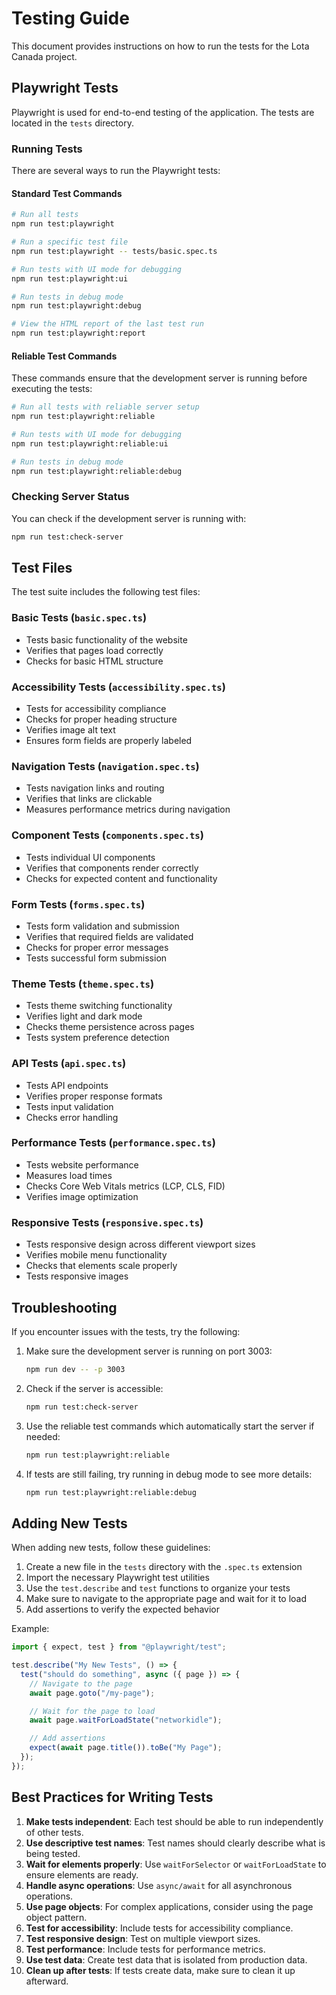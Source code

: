 # Testing Guide

This document provides instructions on how to run the tests for the Lota Canada project.

## Playwright Tests

Playwright is used for end-to-end testing of the application. The tests are located in the `tests` directory.

### Running Tests

There are several ways to run the Playwright tests:

#### Standard Test Commands

```bash
# Run all tests
npm run test:playwright

# Run a specific test file
npm run test:playwright -- tests/basic.spec.ts

# Run tests with UI mode for debugging
npm run test:playwright:ui

# Run tests in debug mode
npm run test:playwright:debug

# View the HTML report of the last test run
npm run test:playwright:report
```

#### Reliable Test Commands

These commands ensure that the development server is running before executing the tests:

```bash
# Run all tests with reliable server setup
npm run test:playwright:reliable

# Run tests with UI mode for debugging
npm run test:playwright:reliable:ui

# Run tests in debug mode
npm run test:playwright:reliable:debug
```

### Checking Server Status

You can check if the development server is running with:

```bash
npm run test:check-server
```

## Test Files

The test suite includes the following test files:

### Basic Tests (`basic.spec.ts`)

- Tests basic functionality of the website
- Verifies that pages load correctly
- Checks for basic HTML structure

### Accessibility Tests (`accessibility.spec.ts`)

- Tests for accessibility compliance
- Checks for proper heading structure
- Verifies image alt text
- Ensures form fields are properly labeled

### Navigation Tests (`navigation.spec.ts`)

- Tests navigation links and routing
- Verifies that links are clickable
- Measures performance metrics during navigation

### Component Tests (`components.spec.ts`)

- Tests individual UI components
- Verifies that components render correctly
- Checks for expected content and functionality

### Form Tests (`forms.spec.ts`)

- Tests form validation and submission
- Verifies that required fields are validated
- Checks for proper error messages
- Tests successful form submission

### Theme Tests (`theme.spec.ts`)

- Tests theme switching functionality
- Verifies light and dark mode
- Checks theme persistence across pages
- Tests system preference detection

### API Tests (`api.spec.ts`)

- Tests API endpoints
- Verifies proper response formats
- Tests input validation
- Checks error handling

### Performance Tests (`performance.spec.ts`)

- Tests website performance
- Measures load times
- Checks Core Web Vitals metrics (LCP, CLS, FID)
- Verifies image optimization

### Responsive Tests (`responsive.spec.ts`)

- Tests responsive design across different viewport sizes
- Verifies mobile menu functionality
- Checks that elements scale properly
- Tests responsive images

## Troubleshooting

If you encounter issues with the tests, try the following:

1. Make sure the development server is running on port 3003:

   ```bash
   npm run dev -- -p 3003
   ```

2. Check if the server is accessible:

   ```bash
   npm run test:check-server
   ```

3. Use the reliable test commands which automatically start the server if needed:

   ```bash
   npm run test:playwright:reliable
   ```

4. If tests are still failing, try running in debug mode to see more details:
   ```bash
   npm run test:playwright:reliable:debug
   ```

## Adding New Tests

When adding new tests, follow these guidelines:

1. Create a new file in the `tests` directory with the `.spec.ts` extension
2. Import the necessary Playwright test utilities
3. Use the `test.describe` and `test` functions to organize your tests
4. Make sure to navigate to the appropriate page and wait for it to load
5. Add assertions to verify the expected behavior

Example:

```typescript
import { expect, test } from "@playwright/test";

test.describe("My New Tests", () => {
  test("should do something", async ({ page }) => {
    // Navigate to the page
    await page.goto("/my-page");

    // Wait for the page to load
    await page.waitForLoadState("networkidle");

    // Add assertions
    expect(await page.title()).toBe("My Page");
  });
});
```

## Best Practices for Writing Tests

1. **Make tests independent**: Each test should be able to run independently of other tests.
2. **Use descriptive test names**: Test names should clearly describe what is being tested.
3. **Wait for elements properly**: Use `waitForSelector` or `waitForLoadState` to ensure elements are ready.
4. **Handle async operations**: Use `async/await` for all asynchronous operations.
5. **Use page objects**: For complex applications, consider using the page object pattern.
6. **Test for accessibility**: Include tests for accessibility compliance.
7. **Test responsive design**: Test on multiple viewport sizes.
8. **Test performance**: Include tests for performance metrics.
9. **Use test data**: Create test data that is isolated from production data.
10. **Clean up after tests**: If tests create data, make sure to clean it up afterward.
